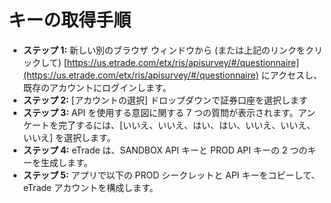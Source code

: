 # **キーの取得手順**
- **ステップ 1:** 新しい別のブラウザ ウィンドウから (または上記のリンクをクリックして) [https://us.etrade.com/etx/ris/apisurvey/#/questionnaire](https://us.etrade.com/etx/ris/apisurvey/#/questionnaire) にアクセスし、既存のアカウントにログインします。
- **ステップ 2:** [アカウントの選択] ドロップダウンで証券口座を選択します
- **ステップ 3:** API を使用する意図に関する 7 つの質問が表示されます。アンケートを完了するには、[いいえ、いいえ、はい、はい、いいえ、いいえ、いいえ] を選択します。
- **ステップ 4:** eTrade は、SANDBOX API キーと PROD API キーの 2 つのキーを生成します。
- **ステップ 5:** アプリで以下の PROD シークレットと API キーをコピーして、eTrade アカウントを構成します。
